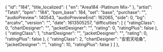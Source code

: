 {
      "id": "184",
      "title_localized": {
        "en": "Area184 -Platinum Mix-"
      },
      "artist": "Tatsh",
      "bpm": "184",
      "bpm_base": 184,
      "set": "base",
      "purchase": "",
      "audioPreview": 140543,
      "audioPreviewEnd": 162065,
      "side": 0,
      "bg": "arcahv",
      "version": "",
      "date": 1613505257,
      "difficulties": [
        {
          "ratingClass": 0,
          "chartDesigner": "",
          "jacketDesigner": "",
          "rating": 0,
          "ratingPlus": false
        },
        {
          "ratingClass": 1,
          "chartDesigner": "",
          "jacketDesigner": "",
          "rating": 0,
          "ratingPlus": false
        },
        {
          "ratingClass": 2,
          "chartDesigner": "安若天哈桑",
          "jacketDesigner": "",
          "rating": 10,
          "ratingPlus": false
        }
      ]
    },
